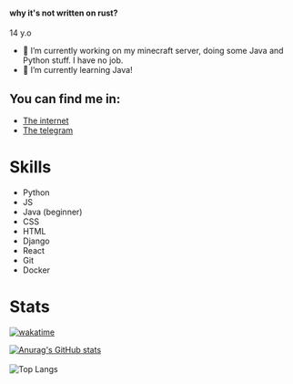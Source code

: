 #### why it's not written on rust?

14 y.o

- 🔭 I’m currently working on my minecraft server, doing some Java and Python stuff. I have no job.
- 🌱 I’m currently learning Java!

## You can find me in:
- [The internet](https://lubaskin.site)
- [The telegram](https://t.me/LUBASKIN_CODE)

# Skills

- Python
- JS
- Java (beginner)
- CSS
- HTML
- Django
- React
- Git
- Docker

# Stats

[![wakatime](https://wakatime.com/badge/github/lubaskinc0de/lubaskinc0de.svg)](https://wakatime.com/badge/github/lubaskinc0de/lubaskinc0de)

[![Anurag's GitHub stats](https://github-readme-stats.vercel.app/api?username=lubaskinc0de&theme=tokyonight)](https://github.com/anuraghazra/github-readme-stats)
<br>
<br>
![Top Langs](https://github-readme-stats.vercel.app/api/top-langs/?username=lubaskinc0de&theme=tokyonight)
